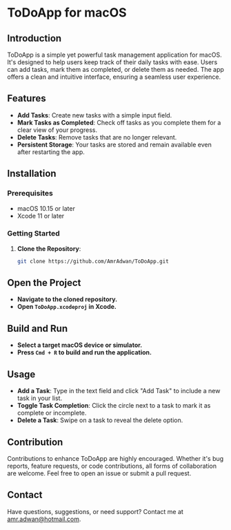 # ToDoApp for macOS

## Introduction
ToDoApp is a simple yet powerful task management application for macOS. It's designed to help users keep track of their daily tasks with ease. Users can add tasks, mark them as completed, or delete them as needed. The app offers a clean and intuitive interface, ensuring a seamless user experience.

## Features
- **Add Tasks**: Create new tasks with a simple input field.
- **Mark Tasks as Completed**: Check off tasks as you complete them for a clear view of your progress.
- **Delete Tasks**: Remove tasks that are no longer relevant.
- **Persistent Storage**: Your tasks are stored and remain available even after restarting the app.

## Installation

### Prerequisites
- macOS 10.15 or later
- Xcode 11 or later

### Getting Started
1. **Clone the Repository**: 
   ```bash
   git clone https://github.com/AmrAdwan/ToDoApp.git
## Open the Project
- **Navigate to the cloned repository.**
- **Open `ToDoApp.xcodeproj` in Xcode.**

## Build and Run
- **Select a target macOS device or simulator.**
- **Press `Cmd + R` to build and run the application.**

## Usage
- **Add a Task**: Type in the text field and click "Add Task" to include a new task in your list.
- **Toggle Task Completion**: Click the circle next to a task to mark it as complete or incomplete.
- **Delete a Task**: Swipe on a task to reveal the delete option.

## Contribution
Contributions to enhance ToDoApp are highly encouraged. Whether it's bug reports, feature requests, or code contributions, all forms of collaboration are welcome. Feel free to open an issue or submit a pull request.

## Contact
Have questions, suggestions, or need support? Contact me at [amr.adwan@hotmail.com](mailto:amr.adwan@hotmail.com).
